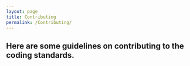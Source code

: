 ```yaml
---
layout: page
title: Contributing
permalink: /Contributing/
---
```


## Here are some guidelines on contributing to the coding standards.
